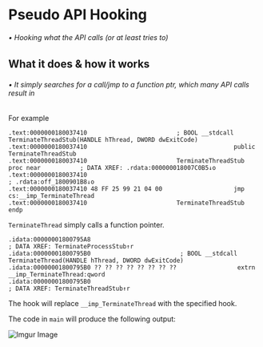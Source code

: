 # Pseudo API Hooking
###### • Hooking what the API calls (or at least tries to)

## What it does & how it works
###### • It simply searches for a call/jmp to a function ptr, which many API calls result in

For example
```
.text:0000000180037410                         ; BOOL __stdcall TerminateThreadStub(HANDLE hThread, DWORD dwExitCode)
.text:0000000180037410                                         public TerminateThreadStub
.text:0000000180037410                         TerminateThreadStub proc near           ; DATA XREF: .rdata:000000018007C0B5↓o
.text:0000000180037410                                                                 ; .rdata:off_1800901B8↓o
.text:0000000180037410 48 FF 25 99 21 04 00                    jmp     cs:__imp_TerminateThread
.text:0000000180037410                         TerminateThreadStub endp
```

`TerminateThread` simply calls a function pointer.
```
.idata:00000001800795A8                                                                 ; DATA XREF: TerminateProcessStub↑r
.idata:00000001800795B0                         ; BOOL __stdcall TerminateThread(HANDLE hThread, DWORD dwExitCode)
.idata:00000001800795B0 ?? ?? ?? ?? ?? ?? ?? ??                 extrn __imp_TerminateThread:qword
.idata:00000001800795B0                                                                 ; DATA XREF: TerminateThreadStub↑r
```

The hook will replace `__imp_TerminateThread` with the specified hook.

The code in `main` will produce the following output:

![Imgur Image](https://i.imgur.com/enplQIY.png)
